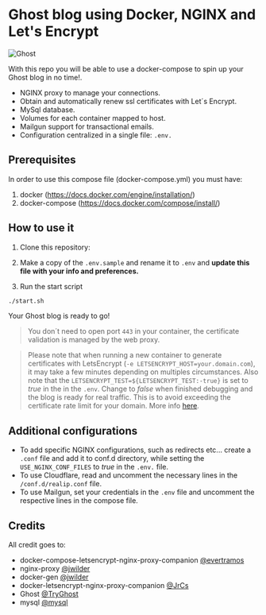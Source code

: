 # Ghost blog using Docker, NGINX and Let's Encrypt

![Ghost](https://i.imgur.com/C3ypvnW.jpg)

With this repo you will be able to use a docker-compose to spin up your Ghost blog in no time!.

- NGINX proxy to manage your connections.
- Obtain and automatically renew ssl certificates with Let´s Encrypt.
- MySql database.
- Volumes for each container mapped to host. 
- Mailgun support for transactional emails.
- Configuration centralized in a single file: `.env.`

## Prerequisites

In order to use this compose file (docker-compose.yml) you must have:

1. docker (https://docs.docker.com/engine/installation/)
2. docker-compose (https://docs.docker.com/compose/install/)

## How to use it

1. Clone this repository:

2. Make a copy of the `.env.sample` and rename it to `.env` and **update this file with your info and preferences.**

3. Run the start script

```bash
./start.sh
```

Your Ghost blog is ready to go!

> You don´t need to open port `443` in your container, the certificate validation is managed by the web proxy.



> Please note that when running a new container to generate certificates with LetsEncrypt (`-e LETSENCRYPT_HOST=your.domain.com`), it may take a few minutes depending on multiples circumstances. Also note that the 
`LETSENCRYPT_TEST=${LETSENCRYPT_TEST:-true}` is set to *true* in the in the `.env`. Change to *false* when finished debugging and the blog is ready for real traffic. This is to avoid exceeding the certificate rate limit for your domain.
More info [here](https://letsencrypt.org/docs/rate-limits/).


## Additional configurations

- To add specific NGINX configurations, such as redirects etc... create a `.conf` file and add it to conf.d directory, while setting the `USE_NGINX_CONF_FILES` to *true* in the `.env.` file.
- To use Cloudflare, read and uncomment the necessary lines in the `/conf.d/realip.conf`
file.
- To use Mailgun, set your credentials in the `.env` file and uncomment the respective lines in the compose file.

## Credits

All credit goes to:

- docker-compose-letsencrypt-nginx-proxy-companion [@evertramos](https://github.com/evertramos/docker-compose-letsencrypt-nginx-proxy-companion)
- nginx-proxy [@jwilder](https://github.com/jwilder/nginx-proxy)
- docker-gen [@jwilder](https://github.com/jwilder/docker-gen)
- docker-letsencrypt-nginx-proxy-companion [@JrCs](https://github.com/JrCs/docker-letsencrypt-nginx-proxy-companion)
- Ghost [@TryGhost](https://github.com/TryGhost/Ghost)
- mysql [@mysql](https://github.com/mysql/mysql-docker)
